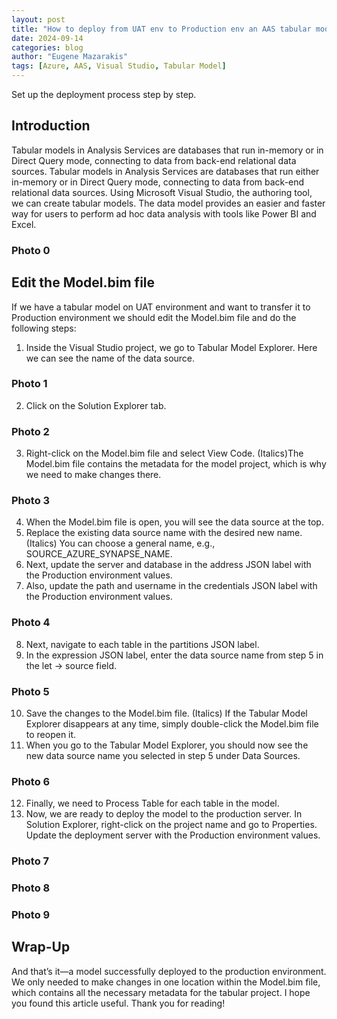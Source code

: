 ```yaml
---
layout: post
title: "How to deploy from UAT env to Production env an AAS tabular model"
date: 2024-09-14
categories: blog
author: "Eugene Mazarakis"
tags: [Azure, AAS, Visual Studio, Tabular Model]
---
```


Set up the deployment process step by step.
## Introduction

Tabular models in Analysis Services are databases that run in-memory or in Direct Query mode, connecting to data from back-end relational data sources. Tabular models in Analysis Services are databases that run either in-memory or in Direct Query mode, connecting to data from back-end relational data sources. Using Microsoft Visual Studio, the authoring tool, we can create tabular models. The data model provides an easier and faster way for users to perform ad hoc data analysis with tools like Power BI and Excel.

### Photo 0

## Edit the Model.bim file
If we have a tabular model on UAT environment and want to transfer it to Production environment we should edit the Model.bim file and do the following steps:
1. Inside the Visual Studio project, we go to Tabular Model Explorer. Here we can see the name of the data source.

### Photo 1

2. Click on the Solution Explorer tab.

### Photo 2

3. Right-click on the Model.bim file and select View Code.
(Italics)The Model.bim file contains the metadata for the model project, which is why we need to make changes there.

### Photo 3

4. When the Model.bim file is open, you will see the data source at the top.
5. Replace the existing data source name with the desired new name.
(Italics) You can choose a general name, e.g., SOURCE_AZURE_SYNAPSE_NAME.
6. Next, update the server and database in the address JSON label with the Production environment values.
7. Also, update the path and username in the credentials JSON label with the Production environment values.

### Photo 4

8. Next, navigate to each table in the partitions JSON label.
9. In the expression JSON label, enter the data source name from step 5 in the let → source field.

### Photo 5

10. Save the changes to the Model.bim file.
(Italics) If the Tabular Model Explorer disappears at any time, simply double-click the Model.bim file to reopen it.
11. When you go to the Tabular Model Explorer, you should now see the new data source name you selected in step 5 under Data Sources.

### Photo 6

12. Finally, we need to Process Table for each table in the model.
13. Now, we are ready to deploy the model to the production server. In Solution Explorer, right-click on the project name and go to Properties. Update the deployment server with the Production environment values.

### Photo 7
### Photo 8
### Photo 9


## Wrap-Up
And that’s it—a model successfully deployed to the production environment. We only needed to make changes in one location within the Model.bim file, which contains all the necessary metadata for the tabular project.
I hope you found this article useful. Thank you for reading!
